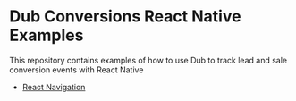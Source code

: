 # Dub Conversions React Native Examples

This repository contains examples of how to use Dub to track lead and sale conversion events with React Native

- [React Navigation](./react-naviation)
